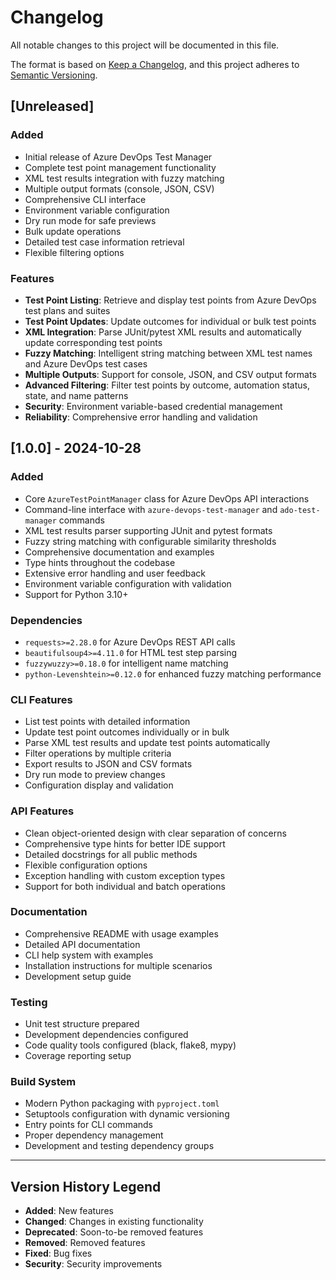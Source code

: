 # Changelog

All notable changes to this project will be documented in this file.

The format is based on [Keep a Changelog](https://keepachangelog.com/en/1.0.0/),
and this project adheres to [Semantic Versioning](https://semver.org/spec/v2.0.0.html).

## [Unreleased]

### Added
- Initial release of Azure DevOps Test Manager
- Complete test point management functionality
- XML test results integration with fuzzy matching
- Multiple output formats (console, JSON, CSV)
- Comprehensive CLI interface
- Environment variable configuration
- Dry run mode for safe previews
- Bulk update operations
- Detailed test case information retrieval
- Flexible filtering options

### Features
- **Test Point Listing**: Retrieve and display test points from Azure DevOps test plans and suites
- **Test Point Updates**: Update outcomes for individual or bulk test points
- **XML Integration**: Parse JUnit/pytest XML results and automatically update corresponding test points
- **Fuzzy Matching**: Intelligent string matching between XML test names and Azure DevOps test cases
- **Multiple Outputs**: Support for console, JSON, and CSV output formats
- **Advanced Filtering**: Filter test points by outcome, automation status, state, and name patterns
- **Security**: Environment variable-based credential management
- **Reliability**: Comprehensive error handling and validation

## [1.0.0] - 2024-10-28

### Added
- Core `AzureTestPointManager` class for Azure DevOps API interactions
- Command-line interface with `azure-devops-test-manager` and `ado-test-manager` commands
- XML test results parser supporting JUnit and pytest formats
- Fuzzy string matching with configurable similarity thresholds
- Comprehensive documentation and examples
- Type hints throughout the codebase
- Extensive error handling and user feedback
- Environment variable configuration with validation
- Support for Python 3.10+

### Dependencies
- `requests>=2.28.0` for Azure DevOps REST API calls
- `beautifulsoup4>=4.11.0` for HTML test step parsing
- `fuzzywuzzy>=0.18.0` for intelligent name matching
- `python-Levenshtein>=0.12.0` for enhanced fuzzy matching performance

### CLI Features
- List test points with detailed information
- Update test point outcomes individually or in bulk
- Parse XML test results and update test points automatically
- Filter operations by multiple criteria
- Export results to JSON and CSV formats
- Dry run mode to preview changes
- Configuration display and validation

### API Features
- Clean object-oriented design with clear separation of concerns
- Comprehensive type hints for better IDE support
- Detailed docstrings for all public methods
- Flexible configuration options
- Exception handling with custom exception types
- Support for both individual and batch operations

### Documentation
- Comprehensive README with usage examples
- Detailed API documentation
- CLI help system with examples
- Installation instructions for multiple scenarios
- Development setup guide

### Testing
- Unit test structure prepared
- Development dependencies configured
- Code quality tools configured (black, flake8, mypy)
- Coverage reporting setup

### Build System
- Modern Python packaging with `pyproject.toml`
- Setuptools configuration with dynamic versioning
- Entry points for CLI commands
- Proper dependency management
- Development and testing dependency groups

---

## Version History Legend

- **Added**: New features
- **Changed**: Changes in existing functionality
- **Deprecated**: Soon-to-be removed features
- **Removed**: Removed features
- **Fixed**: Bug fixes
- **Security**: Security improvements